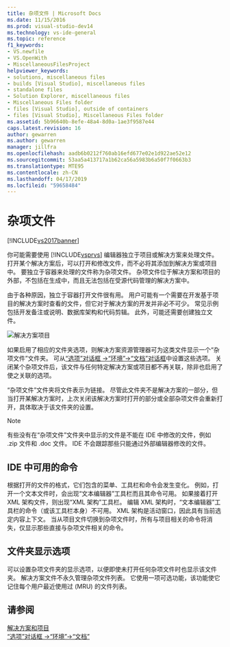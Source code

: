 ```yaml
---
title: 杂项文件 | Microsoft Docs
ms.date: 11/15/2016
ms.prod: visual-studio-dev14
ms.technology: vs-ide-general
ms.topic: reference
f1_keywords:
- VS.newfile
- VS.OpenWith
- MiscellaneousFilesProject
helpviewer_keywords:
- solutions, miscellaneous files
- builds [Visual Studio], miscellaneous files
- standalone files
- Solution Explorer, miscellaneous files
- Miscellaneous Files folder
- files [Visual Studio], outside of containers
- files [Visual Studio], Miscellaneous Files folder
ms.assetid: 5b96640b-8efe-48a4-8d0a-1ae3f9587e44
caps.latest.revision: 16
author: gewarren
ms.author: gewarren
manager: jillfra
ms.openlocfilehash: aadb6b0212f760ab16efd677e02e1d922ae52e12
ms.sourcegitcommit: 53aa5a413717a1b62ca56a5983b6a50f7f0663b3
ms.translationtype: MTE95
ms.contentlocale: zh-CN
ms.lasthandoff: 04/17/2019
ms.locfileid: "59658484"
---
```

# <a name="miscellaneous-files"></a>杂项文件
[!INCLUDE[vs2017banner](../../includes/vs2017banner.md)]

你可能需要使用 [!INCLUDE[vsprvs](../../includes/vsprvs-md.md)] 编辑器独立于项目或解决方案来处理文件。 打开某个解决方案后，可以打开和修改文件，而不必将其添加到解决方案或项目中。 要独立于容器来处理的文件称为杂项文件。 杂项文件位于解决方案和项目的外部，不包括在生成中，而且无法包括在受源代码管理的解决方案中。  
  
 由于各种原因，独立于容器打开文件很有用。 用户可能有一个需要在开发基于项目的解决方案时查看的文件，但它对于解决方案的开发并非必不可少。 常见示例包括开发备注或说明、数据库架构和代码剪辑。 此外，可能还需要创建独立文件。  
  
 ![解决方案项目](../../ide/reference/media/projects-solutions-misc.gif "Projects_Solutions_Misc")  
  
 如果启用了相应的文件夹选项，则解决方案资源管理器可为这类文件显示一个“杂项文件”文件夹。 可从[“选项”对话框 ->“环境”->“文档”对话框](../../ide/reference/documents-environment-options-dialog-box.md)中设置这些选项。 关闭某个杂项文件后，该文件与任何特定解决方案或项目都不再关联，除非也启用了使之关联的选项。  
  
 “杂项文件”文件夹将文件表示为链接。 尽管此文件夹不是解决方案的一部分，但当打开某解决方案时，上次关闭该解决方案时打开的部分或全部杂项文件会重新打开，具体取决于该文件夹的设置。  
  
> [!NOTE]
>  有些没有在“杂项文件”文件夹中显示的文件是不能在 IDE 中修改的文件，例如 .zip 文件和 .doc 文件。 IDE 不会跟踪那些只能通过外部编辑器修改的文件。  
  
## <a name="commands-available-in-the-ide"></a>IDE 中可用的命令  
 根据打开的文件的格式，它们包含的菜单、工具栏和命令会发生变化。 例如，打开一个文本文件时，会出现“文本编辑器”工具栏而且其命令可用。 如果接着打开 XML 架构文件，则出现“XML 架构”工具栏。 编辑 XML 架构时，“文本编辑器”工具栏的命令（或该工具栏本身）不可用。 XML 架构是活动窗口，因此具有当前选定内容上下文。 当从项目文件切换到杂项文件时，所有与项目相关的命令将消失，仅显示那些直接与杂项文件相关的命令。  
  
## <a name="folder-display-options"></a>文件夹显示选项  
 可以设置杂项文件夹的显示选项，以便即使未打开任何杂项文件时也显示该文件夹。 解决方案文件不永久管理杂项文件列表。 它使用一项可选功能，该功能使它记住每个用户最近使用过 (MRU) 的文件列表。  
  
## <a name="see-also"></a>请参阅  
 [解决方案和项目](../../ide/solutions-and-projects-in-visual-studio.md)   
 [“选项”对话框 ->“环境”->“文档”](../../ide/reference/documents-environment-options-dialog-box.md)
